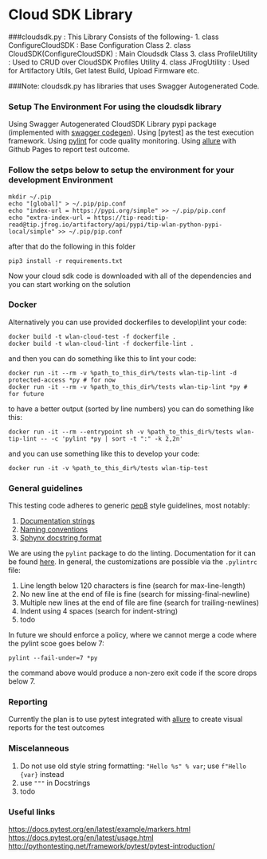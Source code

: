 # Cloud SDK Library

###cloudsdk.py : This Library Consists of the following-
    1. class ConfigureCloudSDK : Base Configuration Class
    2. class CloudSDK(ConfigureCloudSDK) : Main Cloudsdk Class
    3. class ProfileUtility : Used to CRUD over CloudSDK Profiles Utility
    4. class JFrogUtility : Used for Artifactory Utils, Get latest Build, Upload Firmware etc.

###Note: cloudsdk.py has libraries that uses Swagger Autogenerated Code. 
### Setup The Environment For using the cloudsdk library

Using Swagger Autogenerated CloudSDK Library pypi package (implemented with [swagger codegen](https://github.com/swagger-api/swagger-codegen)).
Using [pytest] as the test execution framework.
Using [pylint](http://pylint.pycqa.org) for code quality monitoring.
Using [allure](https://docs.qameta.io/allure/#_about) with Github Pages to report test outcome.

### Follow the setps below to setup the environment for your development Environment

```shell
mkdir ~/.pip
echo "[global]" > ~/.pip/pip.conf
echo "index-url = https://pypi.org/simple" >> ~/.pip/pip.conf
echo "extra-index-url = https://tip-read:tip-read@tip.jfrog.io/artifactory/api/pypi/tip-wlan-python-pypi-local/simple" >> ~/.pip/pip.conf
```

after that do the following in this folder
```shell
pip3 install -r requirements.txt
```

Now your cloud sdk code is downloaded with all of the dependencies and you can start working on the solution

### Docker

Alternatively you can use provided dockerfiles to develop\lint your code:

```shell
docker build -t wlan-cloud-test -f dockerfile .
docker build -t wlan-cloud-lint -f dockerfile-lint .
```

and then you can do something like this to lint your code:

```shell
docker run -it --rm -v %path_to_this_dir%/tests wlan-tip-lint -d protected-access *py # for now
docker run -it --rm -v %path_to_this_dir%/tests wlan-tip-lint *py # for future
```

to have a better output (sorted by line numbers) you can do something like this:

```shell
docker run -it --rm --entrypoint sh -v %path_to_this_dir%/tests wlan-tip-lint -- -c 'pylint *py | sort -t ":" -k 2,2n'
```

and you can use something like this to develop your code:

```shell
docker run -it -v %path_to_this_dir%/tests wlan-tip-test
```

### General guidelines

This testing code adheres to generic [pep8](https://www.python.org/dev/peps/pep-0008/#introduction) style guidelines, most notably:

1. [Documentation strings](https://www.python.org/dev/peps/pep-0008/#documentation-strings)
2. [Naming conventions](https://www.python.org/dev/peps/pep-0008/#prescriptive-naming-conventions)
3. [Sphynx docstring format](https://sphinx-rtd-tutorial.readthedocs.io/en/latest/docstrings.html)

We are using the `pylint` package to do the linting. Documentation for it can be found [here](http://pylint.pycqa.org/en/latest/).
In general, the customizations are possible via the `.pylintrc` file:

1. Line length below 120 characters is fine (search for max-line-length)
2. No new line at the end of file is fine (search for missing-final-newline)
3. Multiple new lines at the end of file are fine (search for trailing-newlines)
4. Indent using 4 spaces (search for indent-string)
5. todo

In future we should enforce a policy, where we cannot merge a code where the pylint scoe goes below 7:

```shell
pylint --fail-under=7 *py
```

the command above would produce a non-zero exit code if the score drops below 7.

### Reporting

Currently the plan is to use pytest integrated with [allure](https://docs.qameta.io/allure/#_pytest) to create visual reports for the test outcomes

### Miscelanneous

1. Do not use old style string formatting: `"Hello %s" % var`; use `f"Hello {var}` instead
2. use `"""` in Docstrings
3. todo

### Useful links

https://docs.pytest.org/en/latest/example/markers.html  
https://docs.pytest.org/en/latest/usage.html  
http://pythontesting.net/framework/pytest/pytest-introduction/